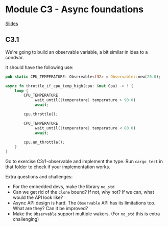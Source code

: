 # Module C3 - Async foundations

<a href="/slides/C-advanced-rust" target="_blank">Slides</a>

## C3.1

We're going to build an observable variable, a bit similar in idea to a condvar.

It should have the following use:

```rust
pub static CPU_TEMPERATURE: Observable<f32> = Observable::new(20.0);

async fn throttle_if_cpu_temp_high(cpu: &mut Cpu) -> ! {
    loop {
        CPU_TEMPERATURE
            .wait_until(|temperature| temperature > 90.0)
            .await;

        cpu.throttle();

        CPU_TEMPERATURE
            .wait_until(|temperature| temperature < 80.0)
            .await;

        cpu.un_throttle();
    }
}
```

Go to exercise C3/1-observable and implement the type.
Run `cargo test` in that folder to check if your implementation works.

Extra questions and challenges:

- For the embedded devs, make the library `no_std`
- Can we get rid of the `Clone` bound? If not, why not? If we can, what would the API look like?
- Async API design is hard. The `Observable` API has its limitations too. What are they? Can it be improved?
- Make the `Observable` support multiple wakers. (For `no_std` this is extra challenging)
